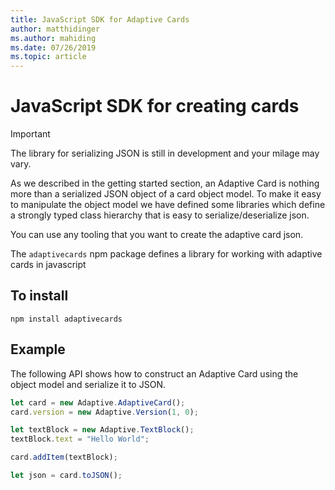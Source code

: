 ```yaml
---
title: JavaScript SDK for Adaptive Cards
author: matthidinger
ms.author: mahiding
ms.date: 07/26/2019
ms.topic: article
---
```


# JavaScript SDK for creating cards

> [!IMPORTANT]
> The library for serializing JSON is still in development and your milage may vary.

As we described in the getting started section, an Adaptive Card is nothing more than a serialized JSON object of a card object model.  To make it easy to manipulate the object model we have defined some libraries which define a strongly typed class hierarchy that is easy to serialize/deserialize json.

You can use any tooling that you want to create the adaptive card json.

The `adaptivecards` npm package defines a library for working with adaptive cards in javascript

## To install
```console
npm install adaptivecards
```

## Example

The following API shows how to construct an Adaptive Card using the object model and serialize it to JSON.

```typescript
let card = new Adaptive.AdaptiveCard();
card.version = new Adaptive.Version(1, 0);

let textBlock = new Adaptive.TextBlock();
textBlock.text = "Hello World";

card.addItem(textBlock);

let json = card.toJSON();
```
